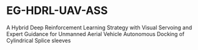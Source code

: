 # EG-HDRL-UAV-ASS
A Hybrid Deep Reinforcement Learning Strategy with Visual Servoing and Expert Guidance for Unmanned Aerial Vehicle Autonomous Docking of Cylindrical Splice sleeves
